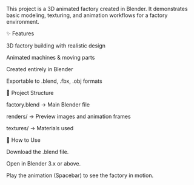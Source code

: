 This project is a 3D animated factory created in Blender.
It demonstrates basic modeling, texturing, and animation workflows for a factory environment.

✨ Features

3D factory building with realistic design

Animated machines & moving parts

Created entirely in Blender

Exportable to .blend, .fbx, .obj formats

📂 Project Structure

factory.blend → Main Blender file

renders/ → Preview images and animation frames

textures/ → Materials used

🚀 How to Use

Download the .blend file.

Open in Blender 3.x or above.

Play the animation (Spacebar) to see the factory in motion.
